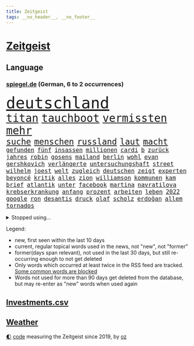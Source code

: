 ```yaml
---
title: Zeitgeist
tags: __no_header__, __no_footer__
---
```


# [Zeitgeist](https://oliz.io/zeitgeist/)

## Language

<h3><a href="https://www.spiegel.de" target="_blank">spiegel.de</a> (German, 6 to 2 occurrences)</h3>
<p style="font-family:monospace">
<span style="font-size:32pt"><a href="news_links.html#deutschland" class="current">deutschland</a></span>
<br>
<span style="font-size:22pt"><a href="news_links.html#titan" class="new">titan</a></span>
<span style="font-size:22pt"><a href="news_links.html#tauchboot" class="new">tauchboot</a></span>
<span style="font-size:22pt"><a href="news_links.html#vermissten" class="current">vermissten</a></span>
<span style="font-size:22pt"><a href="news_links.html#mehr" class="current">mehr</a></span>
<br>
<span style="font-size:17pt"><a href="news_links.html#suche" class="current">suche</a></span>
<span style="font-size:17pt"><a href="news_links.html#menschen" class="current">menschen</a></span>
<span style="font-size:17pt"><a href="news_links.html#russland" class="current">russland</a></span>
<span style="font-size:17pt"><a href="news_links.html#laut" class="current">laut</a></span>
<span style="font-size:17pt"><a href="news_links.html#macht" class="current">macht</a></span>
<br>
<span style="font-size:12pt"><a href="news_links.html#gefunden" class="current">gefunden</a></span>
<span style="font-size:12pt"><a href="news_links.html#fünf" class="current">fünf</a></span>
<span style="font-size:12pt"><a href="news_links.html#insassen" class="current">insassen</a></span>
<span style="font-size:12pt"><a href="news_links.html#millionen" class="current">millionen</a></span>
<span style="font-size:12pt"><a href="news_links.html#cardi" class="new">cardi</a></span>
<span style="font-size:12pt"><a href="news_links.html#b" class="current">b</a></span>
<span style="font-size:12pt"><a href="news_links.html#zurück" class="current">zurück</a></span>
<span style="font-size:12pt"><a href="news_links.html#jahres" class="current">jahres</a></span>
<span style="font-size:12pt"><a href="news_links.html#robin" class="current">robin</a></span>
<span style="font-size:12pt"><a href="news_links.html#gosens" class="current">gosens</a></span>
<span style="font-size:12pt"><a href="news_links.html#mailand" class="current">mailand</a></span>
<span style="font-size:12pt"><a href="news_links.html#berlin" class="current">berlin</a></span>
<span style="font-size:12pt"><a href="news_links.html#wohl" class="current">wohl</a></span>
<span style="font-size:12pt"><a href="news_links.html#evan" class="current">evan</a></span>
<span style="font-size:12pt"><a href="news_links.html#gershkovich" class="current">gershkovich</a></span>
<span style="font-size:12pt"><a href="news_links.html#verlängerte" class="current">verlängerte</a></span>
<span style="font-size:12pt"><a href="news_links.html#untersuchungshaft" class="current">untersuchungshaft</a></span>
<span style="font-size:12pt"><a href="news_links.html#street" class="current">street</a></span>
<span style="font-size:12pt"><a href="news_links.html#wilhelm" class="current">wilhelm</a></span>
<span style="font-size:12pt"><a href="news_links.html#joest" class="new">joest</a></span>
<span style="font-size:12pt"><a href="news_links.html#welt" class="current">welt</a></span>
<span style="font-size:12pt"><a href="news_links.html#zugleich" class="current">zugleich</a></span>
<span style="font-size:12pt"><a href="news_links.html#deutschen" class="current">deutschen</a></span>
<span style="font-size:12pt"><a href="news_links.html#zeigt" class="current">zeigt</a></span>
<span style="font-size:12pt"><a href="news_links.html#experten" class="current">experten</a></span>
<span style="font-size:12pt"><a href="news_links.html#beyoncé" class="new">beyoncé</a></span>
<span style="font-size:12pt"><a href="news_links.html#kritik" class="current">kritik</a></span>
<span style="font-size:12pt"><a href="news_links.html#alles" class="current">alles</a></span>
<span style="font-size:12pt"><a href="news_links.html#zion" class="new">zion</a></span>
<span style="font-size:12pt"><a href="news_links.html#williamson" class="new">williamson</a></span>
<span style="font-size:12pt"><a href="news_links.html#kommunen" class="current">kommunen</a></span>
<span style="font-size:12pt"><a href="news_links.html#kam" class="current">kam</a></span>
<span style="font-size:12pt"><a href="news_links.html#brief" class="current">brief</a></span>
<span style="font-size:12pt"><a href="news_links.html#atlantik" class="current">atlantik</a></span>
<span style="font-size:12pt"><a href="news_links.html#unter" class="current">unter</a></span>
<span style="font-size:12pt"><a href="news_links.html#facebook" class="current">facebook</a></span>
<span style="font-size:12pt"><a href="news_links.html#martina" class="current">martina</a></span>
<span style="font-size:12pt"><a href="news_links.html#navratilova" class="new">navratilova</a></span>
<span style="font-size:12pt"><a href="news_links.html#krebserkrankung" class="current">krebserkrankung</a></span>
<span style="font-size:12pt"><a href="news_links.html#anfang" class="current">anfang</a></span>
<span style="font-size:12pt"><a href="news_links.html#prozent" class="current">prozent</a></span>
<span style="font-size:12pt"><a href="news_links.html#arbeiten" class="current">arbeiten</a></span>
<span style="font-size:12pt"><a href="news_links.html#leben" class="current">leben</a></span>
<span style="font-size:12pt"><a href="news_links.html#2022" class="current">2022</a></span>
<span style="font-size:12pt"><a href="news_links.html#google" class="current">google</a></span>
<span style="font-size:12pt"><a href="news_links.html#ron" class="current">ron</a></span>
<span style="font-size:12pt"><a href="news_links.html#desantis" class="current">desantis</a></span>
<span style="font-size:12pt"><a href="news_links.html#druck" class="current">druck</a></span>
<span style="font-size:12pt"><a href="news_links.html#olaf" class="current">olaf</a></span>
<span style="font-size:12pt"><a href="news_links.html#scholz" class="current">scholz</a></span>
<span style="font-size:12pt"><a href="news_links.html#erdoğan" class="current">erdoğan</a></span>
<span style="font-size:12pt"><a href="news_links.html#allem" class="current">allem</a></span>
<span style="font-size:12pt"><a href="news_links.html#tornados" class="current">tornados</a></span>
</p>
<details>
<summary>Stopped using...</summary>
<p class="former" style="font-size:12pt">
2015(973) sieger(973) anleger(972) gelungen(972) gewaltig(972) her(972) krankenhäuser(972) philippinen(972) bayer(971) leverkusen(971) tor(971) weise(971) zuschauer(971) besorgt(970) kritisierte(970) pflege(970) portugal(970) ruf(970) worauf(970) öffentlichen(970) 12(969) augen(969) gebaut(969) investieren(969) myanmar(969) verlust(969) vorschläge(969) ehren(968) eingestellt(968) gefasst(968) künstler(968) reich(968) thailand(968) videobotschaft(968) wofür(968) abstimmung(967) angekommen(967) augsburg(967) bewegung(967) bewerber(967) bsc(967) ehefrau(967) heftig(967) hertha(967) jury(967) obama(967) stimme(967) streitkräfte(967) ließen(966) schrieb(966) senat(966) termin(966) unterricht(966) 2016(965) florian(965) illegalen(965) nigeria(965) schlagzeilen(965) einstigen(964) empörung(964) förderung(964) gehalten(964) meinem(964) verlängerung(964) bestätigen(963) europäer(963) keller(963) manuel(963) rapper(963) verzichtet(963) ausgeschlossen(962) beispielen(962) blockieren(962) finanziell(962) fleisch(962) kolumnist(962) kraftvoll(962) preisen(962) teilnehmen(961) veranstaltung(961) bedeutung(960) öffnen(960) frust(959) persönlich(959) ton(959) härter(958) kollaps(958) schwester(958) super(958) tausenden(958) 10(957) ebenso(957) kämpfer(957) tauchen(957) kürzlich(956) mittlerweile(956) nahen(956) schuss(956) via(956) werke(956) bekamen(955) fragt(955) gewinner(955) südafrika(955) einsetzen(954) hotels(954) starker(954) berater(953) bürgermeisterin(953) geschäftsführer(953) status(952) frachter(951) gestoppt(951) präsidentin(951) holocaust(950) monats(950) störung(950) gemeinsames(949) sendung(949) kate(948) tür(947) dein(946) tiefen(946) vieles(945) bäume(944) handel(944) konsum(943) regelung(942) teilnahme(941) begrüßt(940) s(940) vorteile(940) abstieg(939) stürzen(937) heutigen(935) rang(933) app(932) solchen(932) unterdessen(931) schaut(927) erfolgreichen(926) koalitionspartner(926) beendete(923) erhebliche(922) elizabeth(920) palästinenser(917) foto(915) normalerweise(914) karlsruhe(913) ungewöhnlichen(911) 85(909) flog(900) schadensersatz(900) zustimmen(864) anna(859) nachbarland(855) fuhren(848) estland(840) trinken(839) demnächst(826) ausländischen(813) politikern(803) 38(742) lehren(724) schwäche(720) eröffnung(712) stundenlang(711) arte(704) rereportage(704) drohenden(703) lebensmitteln(701) sichtbar(676) ausgefallen(675) beeinträchtigt(670) weibliche(667) konzerns(662) umkämpften(654) sechste(653) zeitungsbericht(641) gewohnt(640) gemeinschaft(634) 73(633) getöteten(630) entlasten(628) staatspräsident(620) nfl(618) tiger(616) konflikts(615) älteste(611) australiens(608) beeinflusst(608) anton(607) briefe(606) abtreibung(605) gefeuert(603) harren(603) rwe(599) grünenpolitiker(597) hofreiter(592) stern(592) rosa(587) erschlagen(581) beliebt(575) summen(571) schienen(562) militärischen(561) phänomen(549) zustande(548) entsteht(547) stephen(546) einziger(541) beschossen(539) papa(535) rasch(535) 87(534) borrell(527) hochzeit(524) g7staaten(523) menschenrechtler(521) heikel(520) oscar(519) vorbereiten(519) berger(518) vorm(511) geplatzt(509) zählte(507) lemke(504) steffi(504) ausgeschieden(503) auswertung(494) gezwungen(494) einheit(491) bürgerkrieg(490) emotionalen(490) krankheiten(490) 2014(489) gastbeitrag(485) mbappé(475) bill(473) zensur(473) schülern(467) barack(463) 98(462) arbeitszeit(460) gestärkt(458) vermieter(457) fern(456) besetzte(450) ukrainekriegs(450) charkiw(444) todes(444) patrick(441) ungewiss(440) unabhängig(438) monarchie(433) hahn(432) begrenzt(431) niedersächsischen(431) unfällen(431) dilemma(428) spart(426) wiederaufbau(426) bezeichnen(425) kalt(425) g7(421) trauerfeier(418) fernen(416) antisemitische(414) zuschauern(413) ufer(408) zugänglich(408) jack(407) verzichtete(401) lokführer(395) psychiatrie(392) verdrängen(392) verschwanden(390) verhängnis(389) kinderinterview(387) begnadigung(385) prinzessin(384) suchte(384) zustände(383) lngterminal(382) bist(381) syrischen(381) dänischen(380) klimakatastrophe(379) rockband(379) andy(377) bedingung(376) brittney(372) griner(372) heimspiel(372) zeichnen(371) fernverkehr(369) cannabis(368) provider(368) verbrennungsmotor(364) yorks(357) furore(355) identifizieren(355) kaffee(355) sexuell(355) erdrutsche(354) syriens(354) veröffentlichen(353) gegenzug(352) sahen(351) verschickt(350) einsätze(346) uniper(346) 81(343) älter(342) vorantreiben(338) verstoßen(336) nennen(334) kämpferisch(331) gegensteuern(330) zuhause(329) islamische(325) frist(321) 2040(320) bond(320) verleihung(318) chinesen(317) unterkünfte(317) blackout(315) träume(311) island(308) demonstrierenden(307) bewältigen(306) bildband(302) pleiten(300) disney(299) 14jährige(298) psychischen(296) wütet(295) 89(294) erlässt(291) mississippi(290) tarife(290) begrenzen(289) rot(288) films(287) marken(286) energiepauschale(284) emsland(283) abwehren(281) telekom(281) tobias(280) missverständnis(278) künstlich(277) rätseln(275) boni(273) tagelang(273) rutschen(272) schmuck(272) link(271) ersetzt(270) leitung(268) bewusstlos(267) abschuss(266) rechtsradikale(266) aufholjagd(265) historisches(264) umweltfreundlich(264) gesundheitszustand(261) finanzministerium(259) inspiziert(258) ndr(257) 42jährige(255) astronauten(252) bröckelt(252) sensible(252) arbeitszeiterfassung(251) eingehalten(251) zusage(249) rose(248) adidas(247) szenarien(246) abwahl(244) arroganz(243) staatsmedien(243) regimes(242) hauptdarstellerin(241) kurzen(241) standard(241) abgelegt(240) aktivist(240) illegales(240) pakete(240) vergnügen(238) student(236) vizepräsidentin(236) ignoriert(234) einkauf(232) rückstand(231) forscht(230) solidarisieren(229) geplantes(228) streits(228) ausgebremst(227) dance(226) lawine(226) alias(223) betrugsvorwürfe(223) schönheit(222) trümmern(222) außenpolitik(221) krönung(221) schlachtfeld(219) carolina(218) eric(217) stimmte(217) abgeben(215) scheuen(215) weiterkommen(215) begehrt(212) uskonzern(212) äußerung(212) erfolgsrezept(211) mitarbeiterinnen(211) vodafone(211) aufwendig(210) einheimische(210) nachrichtenagentur(209) ressort(209) abgesetzt(208) umstellen(205) ig(204) metall(204) geworben(203) journal(202) söldnertruppe(202) flugabwehr(201) verunsichert(200) überragt(200) formiert(199) tabu(199) twitterchef(199) warnstreiks(198) 500000(197) chinesisches(197) zukommt(197) 30jährige(196) bengvir(196) itamar(196) jusos(196) koreanischen(196) neuartigen(196) böhmermann(195) jüdische(195) ware(195) brisantes(194) spiegelpodcast(192) grundgesetz(191) räumung(189) umgangs(189) prophezeit(188) schränken(188) siemens(188) ließe(186) wiederholen(186) durcheinander(185) isolieren(185) ehrlich(184) überprüfen(184) inhaftierter(183) migrationspolitik(183) berlinwahl(182) bischöfe(182) sound(182) mexikanischen(181) kamala(180) richterinnen(180) bräuchten(179) angriffskrieges(177) gegensatz(177) steigern(177) tvsender(177) bangladesch(176) muster(171) opfers(171) unangenehm(170) gebrauchte(169) getränke(168) hochfahren(168) jerusalem(168) handelspartner(167) exportieren(166) wiederholungswahl(165) kohlendioxid(164) lebenszeit(164) wunderbare(164) angehören(163) entsprechendes(163) porträtiert(162) streich(162) frühjahrsoffensive(160) natürlicher(160) schimpfte(160) viereinhalb(160) polizeigewalt(159) ahmad(157) avatar(157) bass(157) epos(157) erschienen(157) luftraum(157) schilderte(157) zuschläge(157) aufgefallen(156) milliardenhilfen(156) umgebracht(156) mail(155) redaktion(155) regenfälle(155) mehrjährige(154) milliardenhöhe(154) auschwitz(153) haushalts(153) hinrichtungen(153) nachfahren(153) straftäter(152) verlässlichen(152) adresse(151) symptome(151) öffentlichkeitswirksam(151) erfolgreiche(150) forscherteam(150) gewölbe(150) sammlung(150) nachteil(149) europarat(148) großraum(148) wahnsinn(148) meiste(147) perspektive(147) batic(146) djirsarai(146) fdpgeneralsekretär(146) friedensverhandlungen(146) leitmayr(146) manfred(146) kandidatin(145) mischt(145) usvizepräsidentin(145) c(143) aussieht(142) denkbar(142) ivan(142) michail(142) toney(142) botschafterin(141) juan(141) besuchern(140) eiltempo(140) halbinsel(140) paparazzi(140) wikinger(140) geschäftsmann(139) patzt(138) gefängnisstrafe(137) mccarthy(137) ruhm(137) bundeswirtschaftsminister(136) gelagert(136) playoffs(136) 66jährige(135) begeistern(135) demos(135) neutral(135) amüsant(134) ausstellung(134) junta(133) patzer(133) alfred(132) kopieren(132) marburg(132) memphis(132) metropolen(132) neubau(132) unbezahlbar(132) abheben(131) prognosen(131) stellungen(130) erneuter(129) freier(129) inseln(129) republikanische(129) süßigkeiten(129) berge(127) gastauftritt(127) justizreform(127) siege(127) homosexueller(126) kyrgios(126) mütze(126) rüstungsindustrie(126) tante(125) to(125) zurückholen(125) autofahren(124) draisaitl(124) jubelt(124) nudeln(124) jäger(123) streifen(123) schlammlawinen(122) sportwagen(122) vermeintlicher(122) anja(120) büßen(120) räume(120) teilgenommen(120) theoretisch(119) titelrennen(119) weimar(119) dennis(118) waffengewalt(118) abkopplung(117) clinton(117) süchtig(117) grundsteuer(116) handwerker(116) angemessen(114) rabe(114) state(114) vorwurfs(114) ausfällen(113) verkürzen(113) deutschkolumne(112) geständnis(112) läufer(112) autounfall(111) insekten(111) posiert(111) wahlsieger(111) überzogen(111) 29jährigen(110) fernhalten(110) fernseher(110) verschleppte(110) etat(109) nordirland(109) spezies(109) massachusetts(108) schimpft(108) usbürger(108) aktive(107) brüskiert(107) dumm(107) maßgeblich(107) militäreinsatz(107) weitestgehend(106) eon(105) herzlich(105) wegner(105) marius(104) privatschule(104) feministische(103) grafiken(103) hochzeiten(103) nbageschichte(103) stillstand(103) systematische(103) unterbrechung(102) vorausgegangen(102) blamage(101) eukommissionspräsidentin(101) galerie(101) packt(101) petersen(101) don't(99) leise(99) teures(99) ungelöst(99) globus(98) on(98) russinnen(98) tabellenführung(98) tanzverbot(98) veganem(98) abrechnung(97) antakya(97) erdbebengebiet(97) etappensieg(97) poker(97) ställen(97) hermann(96) militärhilfen(96) ofen(96) präsidentschaft(96) sächsische(96) verbreitete(96) wurzeln(96) bahnstreik(95) pilz(95) anstatt(94) basketball(94) luftwaffenstützpunkt(94) stewart(94) stärkste(94) taxifahrer(93) ehrgeizige(92) ernüchterung(92) glücklicher(92) joggen(92) schuhe(92) spiegelreport(92) verschwörungstheorien(92) 1987(91) code(91) darmstadt(91) gladbach(91) grünenspitzenkandidatin(91) jonathan(91) klimakanzler(91) koalitionen(91) machbar(91) bedürftigen(90) buchstaben(90) kommentatoren(90) verschont(90) warriors(90) wehr(90) überfalls(90) übernachten(90) alarmstufe(89) prunk(89) wallace(89) zurückgeben(89) flüchtlingsgipfel(88) ines(88) tattoo(88) #metoo(87) flutkatastrophe(87) krawall(87) linkenpolitikerin(87) nuklearen(87) panzerhersteller(87) supermarktkette(87) auffassungen(86) konzernen(86) standing(86) tesco(86) verstand(86) wänden(86) jordanien(85) josep(85) norditalien(85) ohren(85) schrieben(85) smiths(85) türkisch(85) alleingang(84) eingeladen(84) grundschulkinder(84) mecklenburgvorpommerns(84) müde(84) 40jähriger(83) ausgezählt(83) eliteeinheit(83) erringt(83) eskortiert(83) gejagt(83) neuhaus(83) umweltverbände(83) wetterphänomen(83) überschwemmung(83) aktienkurs(82) auszüge(82) eishockeystar(82) koma(82) regelmäßige(82) territorium(82) verschwörungsmythen(82) griechenlands(81) jahrelangen(81) weltreise(81) 37jähriger(80) dekret(80) dicaprio(80) geschlachtet(80) leonardo(80) stehe(80) bundespräsidenten(79) heizungen(79) räuber(79) stadionverbot(79) trainerin(79) aufstellung(78) erhaltenen(78) glitter(78) sz(78) abstiegsränge(77) ausländischer(77) eingegraben(77) geschehen(77) gesteht(77) grafikanalyse(77) jahrhundertelang(77) jesse(77) jordan(77) marschieren(77) messen(77) progressive(77) rodung(77) unfaire(77) wurf(77) bülter(76) handelte(76) sicherheitsberater(76) umgangen(76) hightech(75) usgeheimdienste(75) verstaatlichte(75) bizarre(74) eigentlichen(74) kiffen(74) legalisiert(74) mast(74) verirrt(74) verneint(74) zeilen(74) angeben(73) kanye(73) pascal(73) psychotherapeutin(73) aufsichtsbehörden(72) codenamen(72) desaströs(72) facebookkonzern(72) fehde(72) franca(72) methan(72) vergangenes(72) zerbrechen(72) zocken(72) 2012(71) france(71) lagert(71) lord(71) lost(71) mikroben(71) mitgründer(71) nablus(71) pen(71) saudi(71) scorsese(71) sterbehilfe(71) unbefristeten(71) bascher(70) falschmeldungen(70) grizzlies(70) konsumenten(70) morant(70) nationaler(70) suspendieren(70) angerichtet(69) facebookmutterkonzern(69) konkurrent(69) naiv(69) rechtspopulistische(69) zweitstärkste(69) baugenehmigungen(68) brooks(68) errichten(68) hurra(68) susanne(68) taxi(68) zittern(68) bestehende(67) filmstars(67) krachte(67) angriffslustiger(66) aufprall(66) geflüchtet(66) haushaltsverhandlungen(66) silke(66) weser(66) antiken(65) beherrschen(65) pompeji(65) trophäe(65) ältester(65) 375(64) einzuhalten(64) erkrankungen(64) tropischen(64) ahnden(63) bildungsökonom(63) damaliger(63) dichtmachen(63) let’s(63) ludger(63) therapeuten(63) wößmann(63) bereut(62) bildungspolitik(62) europarats(62) pausieren(62) smartphoneapp(62) vorschreiben(62) 175(61) breites(61) fantasie(61) gehofft(61) kraken(61) verbrennerautos(61) bijan(60) caspar(60) grant(60) vereinbaren(60) d(59) fußballern(59) spdkanzler(59) altersgrenze(58) einwohnermeldeamt(58) gesunkene(58) schriftstellervereinigung(58) sportstudio(58) uniklinik(58) exekution(57) kartenspiele(57) technischer(57) abgelegene(56) brown(56) doha(56) muttertag(56) nils(56) roher(56) trauen(56) elfjähriger(55) geldfluss(55) küssen(55) remmo(55) wahlberechtigte(55) chronologie(54) erspart(54) geschlechtsidentität(54) gesetzesvorhaben(54) rekordchampion(54) videospiele(54) übergossen(54) alexandra(53) breite(53) bürgerschaftswahl(53) datenschützern(53) flüchtende(53) neuauflage(53) urban(53) vertagt(53) öffentlichrechtliche(53) abgehoben(52) bremerhaven(52) fitnessstudio(52) gendersprache(52) kult(52) mesut(52) praktischen(52) rückläufig(52) özil(52) aufwachen(51) beachtete(51) dschidda(51) erfreut(51) exportiert(51) gespannt(51) schulbehörde(51) turbulente(51) bestechung(50) gelungenes(50) kunstfreiheit(50) pushbacks(50) westlicher(50) basteln(49) brunnen(49) codes(49) explorer(49) rosenheim(49) sea(49) ultranationalist(49) ergeht(48) furious(48) lesern(48) reifen(48) schaefer(48) zusammenhängen(48) baker(47) denkpause(47) heißem(47) megawarnstreik(47) vorausgesetzt(47) account(46) bio(46) boulevard(46) drag(46) ersparen(46) fluch(46) mist(46) münchens(46) beninbronzen(45) dfbpräsident(45) genauere(45) hannah(44) tötungsdelikt(44) dick(43) festlegen(43) verwüstungen(43) zweijährigen(43) abwasser(42) bundesrichter(42) drugs(42) how(42) höherer(42) nbastar(42) schulz(42) sell(42) türkeiwahlen(42) fühlte(41) jeanne(41) relegationsplatz(41) skydoku(41) vertieft(41) weltordnung(41) bürgerrechtler(40) einsamen(40) erklärungsnot(40) eruption(40) kurios(40) ambitionierte(39) bayernniederlage(39) kontraproduktiv(39) millionär(39) trümmerfeld(39) ausgehoben(38) batteriefabrik(38) gewagten(38) grenzkontrollen(38) protestformen(38) vornehmen(38) ächtung(38) 180(37) aufrüstung(37) kriegt(37) liest(37) pentagonleaks(37) rückspiel(37) straßenverkehr(37) trikot(37) überwiesen(37) abschaltung(36) grabstein(36) krankt(36) rudy(36) schafen(36) stabilen(36) anhang(35) auffällig(35) ausgeschrieben(35) dokumenten(35) fm4(35) freibrief(35) magie(35) olli(35) punktete(35) spruch(35) toben(35) vielmehr(35) wertvolle(35) anadolu(34) digitalminister(34) erforscht(34) monica(34) olearius(34) schürt(34) unumkehrbar(34) versicherungsschutz(34) verzögerte(34) weiterlaufen(34) übersät(34) herten(33) staatsgeheimnisse(33) erfindungen(32) göringeckardt(32) katrin(32) superkraft(32) verweigern(32) 92(31) retteten(31) roms(31) sexualität(31) militärregierung(30) abgeschlossene(29) datenschutz(28) frühlings(28) gerichtlich(28) herkommen(28) justizsenatorin(28) seltsame(28) awdijiwka(27) brett(27) bürgerschaft(27) endspurt(27) evakuierungen(27) feinde(27) muslimische(27) niedrigem(27) trumpft(27) verständlich(27) blutiger(25) curry(25) diebstahl(25) erkämpft(25) kürzester(25) nachwuchshoffnung(25) taugt(25) usgrenze(25) verteidigerin(25) zulässig(25) graichen(24) läuferin(24) prediger(24) vierten(24) andrang(23) besetztes(23) edna(23) euaußenbeauftragte(23) exsowjetrepubliken(23) flutgefahr(23) gitarre(23) lukrativen(23) moon(23) preiskampf(23) soziales(23) teslachefs(23) umstieg(23) wahlgang(23) altenstadt(22) attraktion(22) eisenbahngewerkschaft(22) ernannte(22) filmbranche(22) illustrierten(22) mccann(22) rodríguez(22) 74jähriger(21) bangkok(21) designierter(21) einräumen(21) evenepoel(21) exaudichef(21) exbürgermeister(21) g7gipfel(21) minutenlang(21) remco(21) versperrt(21) arrhythmogene(20) arvc(20) gesiegt(20) hoffnungslos(20) jederzeit(20) kairo(20) kardiomyopathie(20) projekts(20) rechtsventrikuläre(20) spdfraktion(20) trauzeuge(20) call(19) candy(19) crush(19) druckmittel(19) duty(19) fangwei(19) lee(19) artikeln(18) aufenthalt(18) betreten(18) herzustellen(18) jahrzehntealten(18) mastbruch(18) millionenboni(18) raubüberfall(18) schweinefleisch(18) ausgang(17) bremenwahl(17) touristenattraktionen(17) unterstellt(17) aufregende(16) kommunalwahlen(16) neely(16) trümpfe(16) würgegriff(16) abtrünnige(15) denachef(15) eliten(15) iglu(15) leuten(15) lobes(15) ausrufen(14) camp(14) d’italia(14) entziehen(14) massen(14) nötigen(14) taktik(14) weltwetterorganisation(14) wmo(14) aquadom(13) endzeitsekte(13) gehungert(13) glückliche(13) godfather(13) güter(13) haller(13) rollte(13) seider(13) sébastien(13) alkmaar(12) az(12) bereitwillig(12) niro(12) zunehmenden(12) blume(11) edmonton(11) gebrauchten(11) hausherr(11) kinschal(11) oilers(11) ungenutzt(11) vice(11)
</p>
</details>
<p>Legend:
<ul>
<li><span class="new">new</span>, first seen within the last 10 days</li>
<li><span class="current">current</span>, regular topical words used in the news, not "new", not "former"</li>
<li><span class="former">former(days span relevant)</span>, not used in the last 30 days, but still re-occurring enough to not get deleted</li>
<li>Only words which occurred at least twice in the RSS feed are tracked. <a href="language/filters.py">Some common words are blocked</a></li>
<li>Words not used for more than 90 days get deleted from the database, but may re-enter as "new" words when used again</li>
</ul>
</p>

## [Investments](investments.html)[.csv](investments.csv)

## [Weather](weather.html)

<footer>
<a href="javascript:toggleTheme()" class="nav">🌓</a>
<a href="https://github.com/ooz/zeitgeist">code</a> measuring the Zeitgeist since 2019, by <a href="https://oliz.io">oz</a>
</footer>
